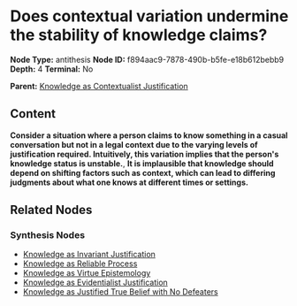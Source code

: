 # Does contextual variation undermine the stability of knowledge claims?

**Node Type:** antithesis
**Node ID:** f894aac9-7878-490b-b5fe-e18b612bebb9
**Depth:** 4
**Terminal:** No

**Parent:** [Knowledge as Contextualist Justification](knowledge-as-contextualist-justification-synthesis-f80b47bc-225e-4236-9154-5481b639922e.md)

## Content

**Consider a situation where a person claims to know something in a casual conversation but not in a legal context due to the varying levels of justification required. Intuitively, this variation implies that the person's knowledge status is unstable.**, **It is implausible that knowledge should depend on shifting factors such as context, which can lead to differing judgments about what one knows at different times or settings.**

## Related Nodes

### Synthesis Nodes

- [Knowledge as Invariant Justification](knowledge-as-invariant-justification-synthesis-5625d2ce-ea3f-4977-830d-8eadb7734c3a.md)
- [Knowledge as Reliable Process](knowledge-as-reliable-process-synthesis-48f0a1fc-16c7-4ce4-afb0-b6c6796e1397.md)
- [Knowledge as Virtue Epistemology](knowledge-as-virtue-epistemology-synthesis-7174d0c8-5db5-440a-ae24-a0136b943ef9.md)
- [Knowledge as Evidentialist Justification](knowledge-as-evidentialist-justification-synthesis-232072bd-7b5b-4c4d-b1b7-a140399e44a7.md)
- [Knowledge as Justified True Belief with No Defeaters](knowledge-as-justified-true-belief-with-no-defeaters-synthesis-56eb99d7-1bbe-41ce-9497-0ffbef92499c.md)
